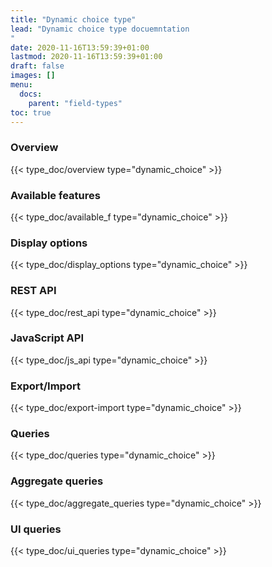 ```yaml
---
title: "Dynamic choice type"
lead: "Dynamic choice type docuemntation
"
date: 2020-11-16T13:59:39+01:00
lastmod: 2020-11-16T13:59:39+01:00
draft: false
images: []
menu:
  docs:
    parent: "field-types"
toc: true
---
```


### Overview
{{< type_doc/overview type="dynamic_choice" >}}

### Available features
{{< type_doc/available_f type="dynamic_choice" >}}

### Display options 
{{< type_doc/display_options type="dynamic_choice" >}}

### REST API 
{{< type_doc/rest_api type="dynamic_choice" >}}

### JavaScript API
{{< type_doc/js_api type="dynamic_choice" >}}

### Export/Import
{{< type_doc/export-import type="dynamic_choice" >}}

### Queries 
{{< type_doc/queries type="dynamic_choice" >}}

### Aggregate queries
{{< type_doc/aggregate_queries type="dynamic_choice" >}}

### UI queries
{{< type_doc/ui_queries type="dynamic_choice" >}}